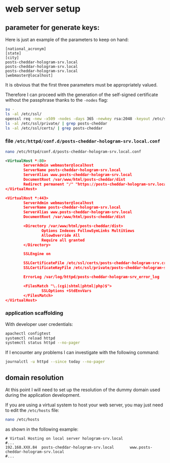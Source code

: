 # web server setup

## parameter for generate keys:

Here is just an example of the parameters to keep on hand:

```text
[national_acronym]
[state]
[city]
posts-cheddar-hologram-srv.local
posts-cheddar-hologram-srv.local
posts-cheddar-hologram-srv.local
[webmaster@localhost]
```

It is obvious that the first three parameters must be appropriately valued.

Therefore I can proceed with the generation of the self-signed certificate without the passphrase thanks to the `-nodes` flag:

```bash
su -
ls -al /etc/ssl/
openssl req -new -x509 -nodes -days 365 -newkey rsa:2048 -keyout /etc/ssl/private/posts-cheddar-hologram-srv.key -out /etc/ssl/certs/posts-cheddar-hologram-srv.crt
ls -al /etc/ssl/private/ | grep posts-cheddar
ls -al /etc/ssl/certs/ | grep posts-cheddar
```

### file `/etc/httpd/conf.d/posts-cheddar-hologram-srv.local.conf`

```bash
nano /etc/httpd/conf.d/posts-cheddar-hologram-srv.local.conf
```

```xml
<VirtualHost *:80>
        ServerAdmin webmaster@localhost
        ServerName posts-cheddar-hologram-srv.local
        ServerAlias www.posts-cheddar-hologram-srv.local
        DocumentRoot /var/www/html/posts-cheddar/dist
        Redirect permanent "/" "https://posts-cheddar-hologram-srv.local/"
</VirtualHost>

<VirtualHost *:443>
        ServerAdmin webmaster@localhost
        ServerName posts-cheddar-hologram-srv.local
        ServerAlias www.posts-cheddar-hologram-srv.local
        DocumentRoot /var/www/html/posts-cheddar/dist

        <Directory /var/www/html/posts-cheddar/dist>
                Options Indexes FollowSymLinks MultiViews
                AllowOverride All
                Require all granted
        </Directory>

        SSLEngine on

        SSLCertificateFile /etc/ssl/certs/posts-cheddar-hologram-srv.crt
        SSLCertificateKeyFile /etc/ssl/private/posts-cheddar-hologram-srv.key

        ErrorLog /var/log/httpd/posts-cheddar-hologram-srv_error_log

        <FilesMatch "\.(cgi|shtml|phtml|php)$">
                SSLOptions +StdEnvVars
        </FilesMatch>
</VirtualHost>
```

### application scaffolding

With developer user credentials:

```bash
apachectl configtest
systemctl reload httpd
systemctl status httpd --no-pager
```

If I encounter any problems I can investigate with the following command:

```bash
journalctl -u httpd --since today --no-pager
```

## domain resolution

At this point I will need to set up the resolution of the dummy domain used during the application development.

If you are using a virtual system to host your web server, you may just need to edit the `/etc/hosts` file:

```bash
nano /etc/hosts
```

as shown in the following example:

```text
# Virtual Hosting on local server hologram-srv.local
#...
192.168.XXX.84  posts-cheddar-hologram-srv.local       www.posts-cheddar-hologram-srv.local
#...
```
